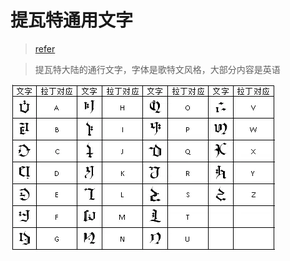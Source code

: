 
# 提瓦特通用文字

> [refer](https://www.bilibili.com/read/cv8339816)

> 提瓦特大陆的通行文字，字体是歌特文风格，大部分内容是英语

![1](/image/genshin/genshin_lang.png)
